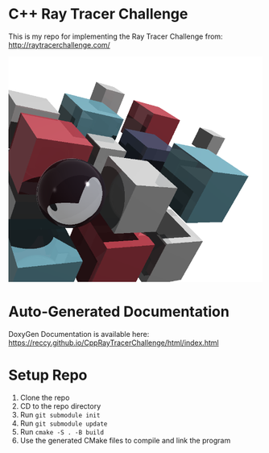 # C++ Ray Tracer Challenge

This is my repo for implementing the Ray Tracer Challenge from: http://raytracerchallenge.com/

![Cover Image](docs/cover.png)

# Auto-Generated Documentation

DoxyGen Documentation is available here: https://reccy.github.io/CppRayTracerChallenge/html/index.html

# Setup Repo

1. Clone the repo
2. CD to the repo directory
3. Run `git submodule init`
4. Run `git submodule update`
5. Run `cmake -S . -B build`
6. Use the generated CMake files to compile and link the program
